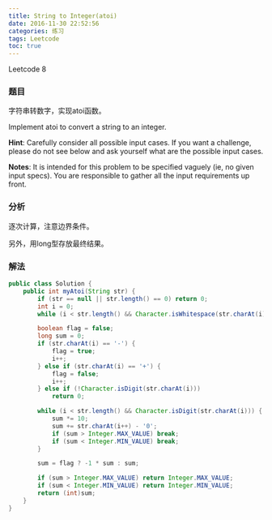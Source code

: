 ```yaml
---
title: String to Integer(atoi)
date: 2016-11-30 22:52:56
categories: 练习
tags: Leetcode
toc: true
---
```


Leetcode 8

### 题目

字符串转数字，实现atoi函数。

Implement atoi to convert a string to an integer.

__Hint__: Carefully consider all possible input cases. If you want a challenge, please do not see below and ask yourself what are the possible input cases.

__Notes__: It is intended for this problem to be specified vaguely (ie, no given input specs). You are responsible to gather all the input requirements up front.

### 分析

逐次计算，注意边界条件。

另外，用long型存放最终结果。

### 解法

```java
public class Solution {
    public int myAtoi(String str) {
        if (str == null || str.length() == 0) return 0;
        int i = 0;
        while (i < str.length() && Character.isWhitespace(str.charAt(i))) i++;

        boolean flag = false;
        long sum = 0;
        if (str.charAt(i) == '-') {
            flag = true;
            i++;
        } else if (str.charAt(i) == '+') {
            flag = false;
            i++;
        } else if (!Character.isDigit(str.charAt(i)))
            return 0;

        while (i < str.length() && Character.isDigit(str.charAt(i))) {
            sum *= 10;
            sum += str.charAt(i++) - '0';
            if (sum > Integer.MAX_VALUE) break;
            if (sum < Integer.MIN_VALUE) break;
        }

        sum = flag ? -1 * sum : sum;

        if (sum > Integer.MAX_VALUE) return Integer.MAX_VALUE;
        if (sum < Integer.MIN_VALUE) return Integer.MIN_VALUE;
        return (int)sum;
    }
}
```